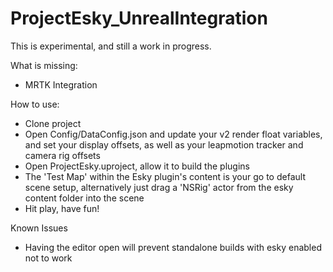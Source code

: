 # ProjectEsky_UnrealIntegration

This is experimental, and still a work in progress.

What is missing:

- MRTK Integration

How to use:

- Clone project
- Open Config/DataConfig.json and update your v2 render float variables, and set your display offsets, as well as your leapmotion tracker and camera rig offsets
- Open ProjectEsky.uproject, allow it to build the plugins
- The 'Test Map' within the Esky plugin's content is your go to default scene setup, alternatively just drag a 'NSRig' actor from the esky content folder into the scene
- Hit play, have fun!

Known Issues
- Having the editor open will prevent standalone builds with esky enabled not to work